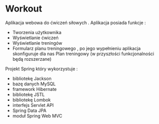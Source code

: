 # Workout
Aplikacja webowa do ćwiczeń siłowych .
Aplikacja posiada funkcje :

- Tworzenia użytkownika
- Wyświetlanie ćwiczeń
- Wyświetlanie treningów
- Formularz planu treningowego , po jego wypełnieniu aplikacja skonfiguruje dla nas Plan treningowy (w przyszłości funkcjonalności będą rozszerzane)

Projekt Spring który wykorzystuje : 
- bibliotekę Jackson
- bazę danych MySQL
- framework Hibernate
- bibliotekę JSTL
- bibliotekę Lombok
- interfejs Servlet API
- Spring Data JPA
- moduł Spring Web MVC
